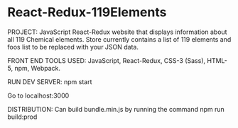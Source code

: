 # React-Redux-119Elements
PROJECT: JavaScript React-Redux website that displays information about all 119 Chemical elements. Store currently contains a list of 119 elements and foos list to be replaced with your JSON data.

FRONT END TOOLS USED: JavaScript, React-Redux, CSS-3 (Sass), HTML-5, npm, Webpack.

RUN DEV SERVER:
npm start 

Go to localhost:3000

DISTRIBUTION:
Can build bundle.min.js by running the command
npm run build:prod


